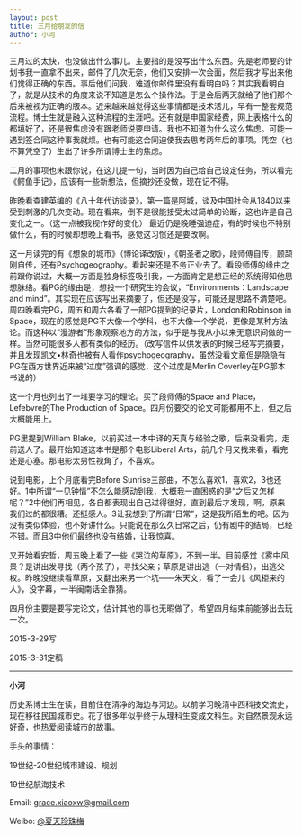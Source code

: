 ```yaml
---
layout: post
title: 三月给朋友的信
author: 小河
---
```

三月过的太快，也没做出什么事儿。主要指的是没写出什么东西。先是老师要的计划书我一直拿不出来，邮件了几次无奈，他们又安排一次会面，然后我才写出来他们觉得正确的东西。事后他们问我，难道你邮件里没有看明白吗？其实我看明白了，就是从技术的角度来说不知道是怎么个操作法。于是会后两天就给了他们那个后来被视为正确的版本。近来越来越觉得这些事情都是技术活儿，早有一整套规范流程。博士生就是融入这种流程的生涯吧。还有就是申国家经费，网上表格什么的都填好了，还是很焦虑没有跟老师说要申请。我也不知道为什么这么焦虑。可能一遇到签合同这种事我就烦。也有可能这合同迫使我去思考两年后的事项。凭空（也不算凭空了）生出了许多所谓博士生的焦虑。

二月的事项也未跟你说，在这儿提一句，当时因为自己给自己设定任务，所以看完《鳄鱼手记》，应该有一些新想法，但摘抄还没做，现在记不得。

昨晚看查建英编的《八十年代访谈录》，第一篇是阿城，谈及中国社会从1840以来受到刺激的几次变动。现在看来，倒不是很能接受太过简单的论断，这也许是自己变化之一。（这一点被我视作好的变化）
最近仍是晚睡强迫症，有的时候也不特别做什么，有的时候却想晚上看书，感觉这习惯还是要改啊。

这一月读完的有《想象的城市》（博论译改版），《朝圣者之歌》，段师傅自传，顾颉刚自传，还有Psychogeography。看起来还是不务正业去了。看段师傅的缘由之前跟你说过，大概一方面是独身标签吸引我，一方面肯定是想正经的系统得知他思想脉络。看PG的缘由是，想投一个研究生的会议，“Environments：Landscape and mind”。其实现在应该写出来摘要了，但还是没写，可能还是思路不清楚吧。周四晚看完PG，周五和周六各看了一部PG提到的纪录片，London和Robinson in Space，现在的感觉是PG不大像一个学科，也不大像一个学说，更像是某种方法论。而这种以“漫游者”形象观察地方的方法，似乎是与我从小以来无意识间做的一样。当然可能很多人都有类似的经历。（改写信件以供发表的时候已经写完摘要，并且发现凯文•林奇也被有人看作psychogeography，虽然没看文章但是隐隐有PG在西方世界近来被“过度”强调的感觉，这个过度是Merlin Coverley在PG那本书说的）

这一个月也列出了一堆要学习的理论。买了段师傅的Space and Place，Lefebvre的The Production of Space。四月份要交的论文可能都用不上，但之后大概能用上。

PG里提到William Blake，以前买过一本中译的天真与经验之歌，后来没看完，走前送人了。最开始知道这本书是那个电影Liberal Arts，前几个月又找来看，看完还是心塞。那电影太男性视角了，不喜欢。

说到电影，上个月底看完Before Sunrise三部曲，不怎么喜欢1，喜欢2，3也还好。1中所谓“一见钟情”不怎么能感动到我，大概我一直困惑的是“之后又怎样呢？”2中他们再相见，各自都表现出自己过得很好，直到最后才发现，啊，原来我们过的都很糟。还挺感人。3让我想到了所谓“日常”，这是我所陌生的吧。因为没有类似体验，也不好讲什么。只能说在那么久日常之后，仍有剧中的结局，已经不错。而且3中他们最终也没有结婚，让我惊喜。

又开始看安哲，周五晚上看了一些《哭泣的草原》，不到一半。目前感觉《雾中风景？是讲出发寻找（两个孩子），寻找父亲；草原是讲出逃（一对情侣），出逃父权。昨晚没继续看草原，又翻出来另一个坑——朱天文，看了一会儿《风柜来的人》，没字幕，一半闽南话全靠猜。

四月份主要是要写完论文，估计其他的事也无暇做了。希望四月结束前能够出去玩一次。

2015-3-29写

2015-3-31定稿

---
**小河**

历史系博士生在读，目前住在清净的海边与河边。以前学习晚清中西科技交流史，现在移往民国城市史。花了很多年似乎终于从理科生变成文科生。对自然景观永远好奇，也热爱阅读城市的故事。

手头的事情：

19世纪-20世纪城市建设、规划

19世纪航海技术

Email: [grace.xiaoxw@gmail.com](grace.xiaoxw@gmail.com "grace.xiaoxw@gmail.com")

Weibo: [@夏天珍珠梅](http://weibo.com/u/1668493177 "@夏天珍珠梅")
